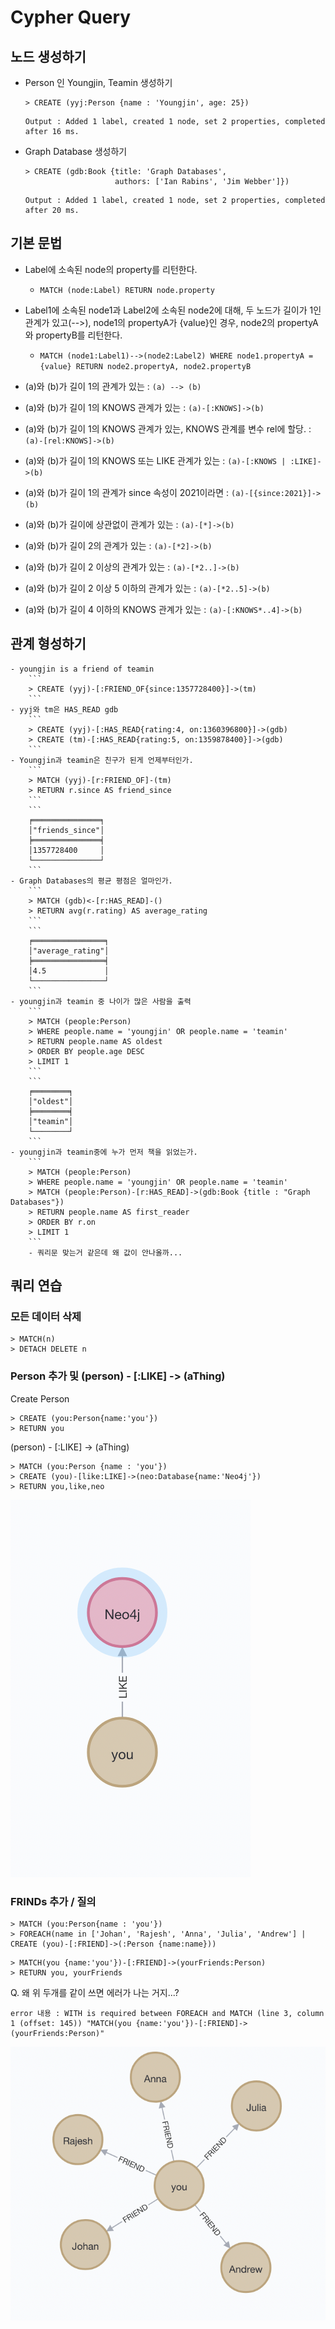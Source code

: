 # Cypher Query

## 노드 생성하기

 - Person 인 Youngjin, Teamin 생성하기
    ```
    > CREATE (yyj:Person {name : 'Youngjin', age: 25})
    ```
    ```
    Output : Added 1 label, created 1 node, set 2 properties, completed after 16 ms.
    ```

- Graph Database 생성하기
    ```
    > CREATE (gdb:Book {title: 'Graph Databases',
                        authors: ['Ian Rabins', 'Jim Webber']})
    ```
    ```
    Output : Added 1 label, created 1 node, set 2 properties, completed after 20 ms.
    ```

## 기본 문법

 - Label에 소속된 node의 property를 리턴한다.
   - `MATCH (node:Label) RETURN node.property`
 - Label1에 소속된 node1과 Label2에 소속된 node2에 대해, 두 노드가 길이가 1인 관계가 있고(-->), node1의 propertyA가 {value}인 경우, node2의 propertyA와 propertyB를 리턴한다.
   - `MATCH (node1:Label1)-->(node2:Label2) WHERE node1.propertyA = {value} RETURN node2.propertyA, node2.propertyB`

 - (a)와 (b)가 길이 1의 관계가 있는 : `(a) --> (b)`
 - (a)와 (b)가 길이 1의 KNOWS 관계가 있는 : `(a)-[:KNOWS]->(b)`
 - (a)와 (b)가 길이 1의 KNOWS 관계가 있는, KNOWS 관계를 변수 rel에 할당. : `(a)-[rel:KNOWS]->(b)`
 - (a)와 (b)가 길이 1의 KNOWS 또는 LIKE 관계가 있는 : `(a)-[:KNOWS | :LIKE]->(b)`
 - (a)와 (b)가 길이 1의 관계가 since 속성이 2021이라면 : `(a)-[{since:2021}]->(b)`
 - (a)와 (b)가 길이에 상관없이 관계가 있는 : `(a)-[*]->(b)`
 - (a)와 (b)가 길이 2의 관계가 있는 : `(a)-[*2]->(b)`
 - (a)와 (b)가 길이 2 이상의 관계가 있는 : `(a)-[*2..]->(b)`
 - (a)와 (b)가 길이 2 이상 5 이하의 관계가 있는 : `(a)-[*2..5]->(b)`
 - (a)와 (b)가 길이 4 이하의 KNOWS 관계가 있는 : `(a)-[:KNOWS*..4]->(b)`

## 관계 형성하기

    - youngjin is a friend of teamin
        ```
        > CREATE (yyj)-[:FRIEND_OF{since:1357728400}]->(tm)
        ```
    - yyj와 tm은 HAS_READ gdb
        ```
        > CREATE (yyj)-[:HAS_READ{rating:4, on:1360396800}]->(gdb)
        > CREATE (tm)-[:HAS_READ{rating:5, on:1359878400}]->(gdb)
        ```
    - Youngjin과 teamin은 친구가 된게 언제부터인가.
        ```
        > MATCH (yyj)-[r:FRIEND_OF]-(tm)
        > RETURN r.since AS friend_since
        ```
        ```
        ╒═══════════════╕
        │"friends_since"│
        ╞═══════════════╡
        │1357728400     │
        └───────────────┘
        ```
    - Graph Databases의 평균 평점은 얼마인가.
        ```
        > MATCH (gdb)<-[r:HAS_READ]-()
        > RETURN avg(r.rating) AS average_rating
        ```
        ```
        ╒════════════════╕
        │"average_rating"│
        ╞════════════════╡
        │4.5             │
        └────────────────┘
        ```
    - youngjin과 teamin 중 나이가 많은 사람을 출력
        ```
        > MATCH (people:Person)
        > WHERE people.name = 'youngjin' OR people.name = 'teamin'
        > RETURN people.name AS oldest 
        > ORDER BY people.age DESC
        > LIMIT 1
        ```
        ```
        ╒════════╕
        │"oldest"│
        ╞════════╡
        │"teamin"│
        └────────┘
        ```
    - youngjin과 teamin중에 누가 먼저 책을 읽었는가.
        ```
        > MATCH (people:Person)
        > WHERE people.name = 'youngjin' OR people.name = 'teamin'
        > MATCH (people:Person)-[r:HAS_READ]->(gdb:Book {title : "Graph Databases"})
        > RETURN people.name AS first_reader
        > ORDER BY r.on 
        > LIMIT 1
        ```
        - 쿼리문 맞는거 같은데 왜 값이 안나올까...


## 쿼리 연습

### 모든 데이터 삭제 

```
> MATCH(n)
> DETACH DELETE n
```

### Person 추가 및 (person) - \[:LIKE\] -> (aThing)


Create Person
```
> CREATE (you:Person{name:'you'})
> RETURN you
```

(person) - \[:LIKE\] -> (aThing)
```
> MATCH (you:Person {name : 'you'})
> CREATE (you)-[like:LIKE]->(neo:Database{name:'Neo4j'})
> RETURN you,like,neo
```
![result](images/node1.png)

### FRINDs 추가 / 질의
```
> MATCH (you:Person{name : 'you'})
> FOREACH(name in ['Johan', 'Rajesh', 'Anna', 'Julia', 'Andrew'] | CREATE (you)-[:FRIEND]->(:Person {name:name}))
```
```
> MATCH(you {name:'you'})-[:FRIEND]->(yourFriends:Person)
> RETURN you, yourFriends
```
Q. 왜 위 두개를 같이 쓰면 에러가 나는 거지...?
```
error 내용 : WITH is required between FOREACH and MATCH (line 3, column 1 (offset: 145)) "MATCH(you {name:'you'})-[:FRIEND]->(yourFriends:Person)"
```
![result](images/node2.png)